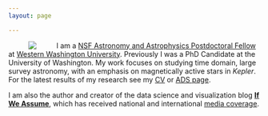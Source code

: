 ```yaml
---
layout: page

---
```


<img align="left" src="{{ site.url }}/assets/davenport_head.JPG" hspace="40">


I am a [NSF Astronomy and Astrophysics Postdoctoral Fellow](https://www.nsf.gov/funding/pgm_summ.jsp?pims_id=5291) at [Western Washington University](http://www.wwu.edu/physics/index.shtml). Previously I was a PhD Candidate at the University of Washington. My work focuses on studying time domain, large survey astronomy, with an emphasis on magnetically active stars in *Kepler*. For the latest results of my research see my [CV](http://goo.gl/rM1fb8) or [ADS page](http://adsabs.harvard.edu/cgi-bin/nph-abs_connect?return_req=no_params&author=Davenport,%20James%20R.%20A.&db_key=AST).

I am also the author and creator of the data science and visualization blog [**If We Assume**](http://www.ifweassume.com), which has received national and international [media coverage](http://www.ifweassume.com/p/press.html).
